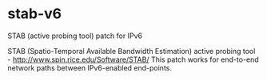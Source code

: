 # stab-v6
STAB (active probing tool) patch for IPv6 

STAB (Spatio-Temporal Available Bandwidth Estimation) active probing tool - http://www.spin.rice.edu/Software/STAB/
This patch works for end-to-end network paths between IPv6-enabled end-points.
